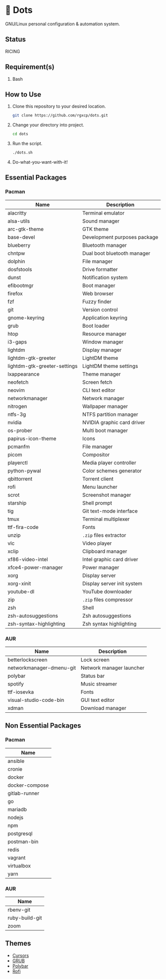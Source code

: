# 🐧 Dots

GNU/Linux personal configuration & automation system.

## Status

RICING

## Requirement(s)

1. Bash

## How to Use

1. Clone this repository to your desired location.
   ```bash
   git clone https://github.com/rgxcp/dots.git
   ```
2. Change your directory into project.
   ```bash
   cd dots
   ```
3. Run the script.
   ```bash
   ./dots.sh
   ```
4. Do-what-you-want-with-it!

## Essential Packages

### Pacman

| Name                         | Description                  |
| ---------------------------- | ---------------------------- |
| alacritty                    | Terminal emulator            |
| alsa-utils                   | Sound manager                |
| arc-gtk-theme                | GTK theme                    |
| base-devel                   | Development purposes package |
| blueberry                    | Bluetooth manager            |
| chntpw                       | Dual boot bluetooth manager  |
| dolphin                      | File manager                 |
| dosfstools                   | Drive formatter              |
| dunst                        | Notification system          |
| efibootmgr                   | Boot manager                 |
| firefox                      | Web browser                  |
| fzf                          | Fuzzy finder                 |
| git                          | Version control              |
| gnome-keyring                | Application keyring          |
| grub                         | Boot loader                  |
| htop                         | Resource manager             |
| i3-gaps                      | Window manager               |
| lightdm                      | Display manager              |
| lightdm-gtk-greeter          | LightDM theme                |
| lightdm-gtk-greeter-settings | LightDM theme settings       |
| lxappearance                 | Theme manager                |
| neofetch                     | Screen fetch                 |
| neovim                       | CLI text editor              |
| networkmanager               | Network manager              |
| nitrogen                     | Wallpaper manager            |
| ntfs-3g                      | NTFS partition manager       |
| nvidia                       | NVIDIA graphic card driver   |
| os-prober                    | Multi boot manager           |
| papirus-icon-theme           | Icons                        |
| pcmanfm                      | File manager                 |
| picom                        | Compositor                   |
| playerctl                    | Media player controller      |
| python-pywal                 | Color schemes generator      |
| qbittorrent                  | Torrent client               |
| rofi                         | Menu launcher                |
| scrot                        | Screenshot manager           |
| starship                     | Shell prompt                 |
| tig                          | Git text-mode interface      |
| tmux                         | Terminal multiplexer         |
| ttf-fira-code                | Fonts                        |
| unzip                        | `.zip` files extractor       |
| vlc                          | Video player                 |
| xclip                        | Clipboard manager            |
| xf86-video-intel             | Intel graphic card driver    |
| xfce4-power-manager          | Power manager                |
| xorg                         | Display server               |
| xorg-xinit                   | Display server init system   |
| youtube-dl                   | YouTube downloader           |
| zip                          | `.zip` files compressor      |
| zsh                          | Shell                        |
| zsh-autosuggestions          | Zsh autosuggestions          |
| zsh-syntax-highlighting      | Zsh syntax highlighting      |

### AUR

| Name                     | Description              |
| ------------------------ | ------------------------ |
| betterlockscreen         | Lock screen              |
| networkmanager-dmenu-git | Network manager launcher |
| polybar                  | Status bar               |
| spotify                  | Music streamer           |
| ttf-iosevka              | Fonts                    |
| visual-studio-code-bin   | GUI text editor          |
| xdman                    | Download manager         |

## Non Essential Packages

### Pacman

| Name           |
| -------------- |
| ansible        |
| cronie         |
| docker         |
| docker-compose |
| gitlab-runner  |
| go             |
| mariadb        |
| nodejs         |
| npm            |
| postgresql     |
| postman-bin    |
| redis          |
| vagrant        |
| virtualbox     |
| yarn           |

### AUR

| Name           |
| -------------- |
| rbenv-git      |
| ruby-build-git |
| zoom           |

## Themes

- [Cursors](https://github.com/vinceliuice/Vimix-cursors)
- [GRUB](https://github.com/vinceliuice/grub2-themes#vimix-grub-theme)
- [Polybar](https://github.com/adi1090x/polybar-themes#colorblocks)
- [Rofi](https://github.com/adi1090x/rofi#colorful)
